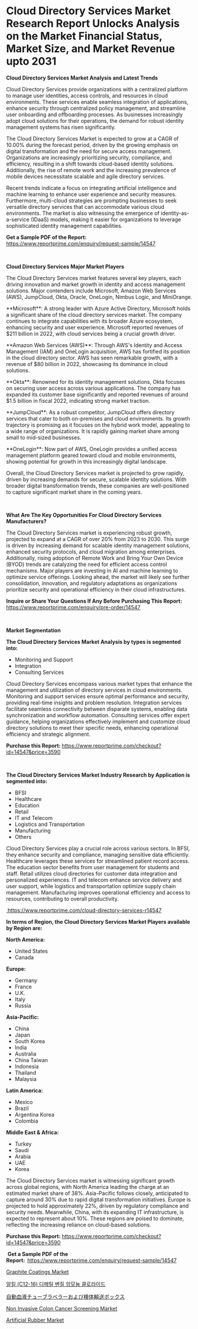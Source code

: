 <p><h1>Cloud Directory Services Market Research Report Unlocks Analysis on the Market Financial Status, Market Size, and Market Revenue upto 2031</h1></p><p><strong>Cloud Directory Services Market Analysis and Latest Trends</strong></p>
<p><p>Cloud Directory Services provide organizations with a centralized platform to manage user identities, access controls, and resources in cloud environments. These services enable seamless integration of applications, enhance security through centralized policy management, and streamline user onboarding and offboarding processes. As businesses increasingly adopt cloud solutions for their operations, the demand for robust identity management systems has risen significantly.</p><p>The Cloud Directory Services Market is expected to grow at a CAGR of 10.00% during the forecast period, driven by the growing emphasis on digital transformation and the need for secure access management. Organizations are increasingly prioritizing security, compliance, and efficiency, resulting in a shift towards cloud-based identity solutions. Additionally, the rise of remote work and the increasing prevalence of mobile devices necessitate scalable and agile directory services.</p><p>Recent trends indicate a focus on integrating artificial intelligence and machine learning to enhance user experience and security measures. Furthermore, multi-cloud strategies are prompting businesses to seek versatile directory services that can accommodate various cloud environments. The market is also witnessing the emergence of identity-as-a-service (IDaaS) models, making it easier for organizations to leverage sophisticated identity management capabilities.</p></p>
<p><strong>Get a Sample PDF of the Report:&nbsp;</strong> <a href="https://www.reportprime.com/enquiry/request-sample/14547">https://www.reportprime.com/enquiry/request-sample/14547</a></p>
<p>&nbsp;</p>
<p><strong>Cloud Directory Services Major Market Players</strong></p>
<p><p>The Cloud Directory Services market features several key players, each driving innovation and market growth in identity and access management solutions. Major contenders include Microsoft, Amazon Web Services (AWS), JumpCloud, Okta, Oracle, OneLogin, Nimbus Logic, and MiniOrange.</p><p>**Microsoft**: A strong leader with Azure Active Directory, Microsoft holds a significant share of the cloud directory services market. The company continues to integrate capabilities with its broader Azure ecosystem, enhancing security and user experience. Microsoft reported revenues of $211 billion in 2022, with cloud services being a crucial growth driver.</p><p>**Amazon Web Services (AWS)**: Through AWS's Identity and Access Management (IAM) and OneLogin acquisition, AWS has fortified its position in the cloud directory sector. AWS has seen remarkable growth, with a revenue of $80 billion in 2022, showcasing its dominance in cloud solutions.</p><p>**Okta**: Renowned for its identity management solutions, Okta focuses on securing user access across various applications. The company has expanded its customer base significantly and reported revenues of around $1.5 billion in fiscal 2022, indicating strong market traction.</p><p>**JumpCloud**: As a robust competitor, JumpCloud offers directory services that cater to both on-premises and cloud environments. Its growth trajectory is promising as it focuses on the hybrid work model, appealing to a wide range of organizations. It is rapidly gaining market share among small to mid-sized businesses.</p><p>**OneLogin**: Now part of AWS, OneLogin provides a unified access management platform geared toward cloud and mobile environments, showing potential for growth in this increasingly digital landscape.</p><p>Overall, the Cloud Directory Services market is projected to grow rapidly, driven by increasing demands for secure, scalable identity solutions. With broader digital transformation trends, these companies are well-positioned to capture significant market share in the coming years.</p></p>
<p>&nbsp;</p>
<p><strong>What Are The Key Opportunities For Cloud Directory Services Manufacturers?</strong></p>
<p><p>The Cloud Directory Services market is experiencing robust growth, projected to expand at a CAGR of over 20% from 2023 to 2030. This surge is driven by increasing demand for scalable identity management solutions, enhanced security protocols, and cloud migration among enterprises. Additionally, rising adoption of Remote Work and Bring Your Own Device (BYOD) trends are catalyzing the need for efficient access control mechanisms. Major players are investing in AI and machine learning to optimize service offerings. Looking ahead, the market will likely see further consolidation, innovation, and regulatory adaptations as organizations prioritize security and operational efficiency in their cloud infrastructures.</p></p>
<p><strong>Inquire or Share Your Questions If Any Before Purchasing This Report:</strong> <a href="https://www.reportprime.com/enquiry/pre-order/14547">https://www.reportprime.com/enquiry/pre-order/14547</a></p>
<p>&nbsp;</p>
<p><strong>Market Segmentation</strong></p>
<p><strong>The Cloud Directory Services Market Analysis by types is segmented into:</strong></p>
<p><ul><li>Monitoring and Support</li><li>Integration</li><li>Consulting Services</li></ul></p>
<p><p>Cloud Directory Services encompass various market types that enhance the management and utilization of directory services in cloud environments. Monitoring and support services ensure optimal performance and security, providing real-time insights and problem resolution. Integration services facilitate seamless connectivity between disparate systems, enabling data synchronization and workflow automation. Consulting services offer expert guidance, helping organizations effectively implement and customize cloud directory solutions to meet their specific needs, enhancing operational efficiency and strategic alignment.</p></p>
<p><strong>Purchase this Report:&nbsp;</strong><a href="https://www.reportprime.com/checkout?id=14547&price=3590">https://www.reportprime.com/checkout?id=14547&price=3590</a></p>
<p>&nbsp;</p>
<p><strong>The Cloud Directory Services Market Industry Research by Application is segmented into:</strong></p>
<p><ul><li>BFSI</li><li>Healthcare</li><li>Education</li><li>Retail</li><li>IT and Telecom</li><li>Logistics and Transportation</li><li>Manufacturing</li><li>Others</li></ul></p>
<p><p>Cloud Directory Services play a crucial role across various sectors. In BFSI, they enhance security and compliance, managing sensitive data efficiently. Healthcare leverages these services for streamlined patient record access. The education sector benefits from user management for students and staff. Retail utilizes cloud directories for customer data integration and personalized experiences. IT and telecom enhance service delivery and user support, while logistics and transportation optimize supply chain management. Manufacturing improves operational efficiency and access to resources, contributing to overall productivity.</p></p>
<p><a href="https://www.reportprime.com/cloud-directory-services-r14547">&nbsp;https://www.reportprime.com/cloud-directory-services-r14547</a></p>
<p><strong>In terms of Region, the Cloud Directory Services Market Players available by Region are:</strong></p>
<p>
    <p> <strong> North America: </strong>
        <ul>
            <li>United States</li>
            <li>Canada</li>
        </ul>
        </p> 
    <p> <strong> Europe: </strong>
        <ul>
            <li>Germany</li>
            <li>France</li>
            <li>U.K.</li>
            <li>Italy</li>
            <li>Russia</li>
        </ul>
        </p> 
    <p> <strong> Asia-Pacific: </strong>
        <ul>
            <li>China</li>
            <li>Japan</li>
            <li>South Korea</li>
            <li>India</li>
            <li>Australia</li>
            <li>China Taiwan</li>
            <li>Indonesia</li>
            <li>Thailand</li>
            <li>Malaysia</li>
        </ul>
        </p> 
    <p> <strong> Latin America: </strong>
        <ul>
            <li>Mexico</li>
            <li>Brazil</li>
            <li>Argentina Korea</li>
            <li>Colombia</li>
        </ul>
        </p> 
    <p> <strong> Middle East & Africa: </strong>
        <ul>
            <li>Turkey</li>
            <li>Saudi</li>
            <li>Arabia</li>
            <li>UAE</li>
            <li>Korea</li>
        </ul>
    </p>
    </p>
<p><p>The Cloud Directory Services market is witnessing significant growth across global regions, with North America leading the charge at an estimated market share of 38%. Asia-Pacific follows closely, anticipated to capture around 30% due to rapid digital transformation initiatives. Europe is projected to hold approximately 22%, driven by regulatory compliance and security needs. Meanwhile, China, with its expanding IT infrastructure, is expected to represent about 10%. These regions are poised to dominate, reflecting the increasing reliance on cloud-based solutions.</p></p>
<p><strong>Purchase this Report: </strong><a href="https://www.reportprime.com/checkout?id=14547&price=3590">https://www.reportprime.com/checkout?id=14547&price=3590</a></p>
<p>&nbsp;<strong>Get a Sample PDF of the Report:&nbsp;&nbsp;</strong><a href="https://www.reportprime.com/enquiry/request-sample/14547">https://www.reportprime.com/enquiry/request-sample/14547</a></p>
<p><strong></strong></p>
<p><p><a href="https://issuu.com/reportprime-2/docs/graphite-coatings-market-size-2030._c8d564b8fb476f">Graphite Coatings Market</a></p><p><a href="https://medium.com/@conradkirrlin76575/alkyl-c12-16-dimethylbenzyl-ammonium-chloride-market-%EC%9D%98-%EA%B8%80%EB%A1%9C%EB%B2%8C-%EC%8B%9C%EC%9E%A5-%EA%B0%9C%EC%9A%94%EB%8A%94-%EC%A0%84-%EC%84%B8%EA%B3%84-%EB%B0%8F-%EC%A3%BC%EC%9A%94-%EC%8B%9C%EC%9E%A5%EC%9D%98-%EC%82%B0%EC%97%85%EC%97%90-%EC%98%81%ED%96%A5%EC%9D%84-%EB%AF%B8%EC%B9%98%EB%8A%94-%EC%A3%BC%EC%9A%94-d44c56809e4e">알킬 (C12-16) 디메틸 벤질 암모늄 클로라이드</a></p><p><a href="https://medium.com/@hornbakerbarbara/automated-blood-tube-labeler-specimen-transport-box-market-%E3%81%AF-%E3%82%B3%E3%82%B9%E3%83%88%E7%AE%A1%E7%90%86%E3%81%A8%E5%8A%B9%E7%8E%87%E5%90%91%E4%B8%8A%E3%82%92%E5%84%AA%E5%85%88%E3%81%97%E3%81%BE%E3%81%99-8b2c5ef29c9d">自動血液チューブラベラーおよび検体輸送ボックス</a></p><p><a href="https://www.linkedin.com/pulse/global-non-invasive-colon-cancer-screening-industry-types-applications-jpjrc?trackingId=tTMyvjpRRrCWDGLUka0rPg%3D%3D">Non Invasive Colon Cancer Screening Market</a></p><p><a href="https://medium.com/@carlahoustonh51/the-artificial-rubber-market-is-anticipated-to-experience-significant-growth-with-a-projected-dd74feddb48e">Artificial Rubber Market</a></p></p>